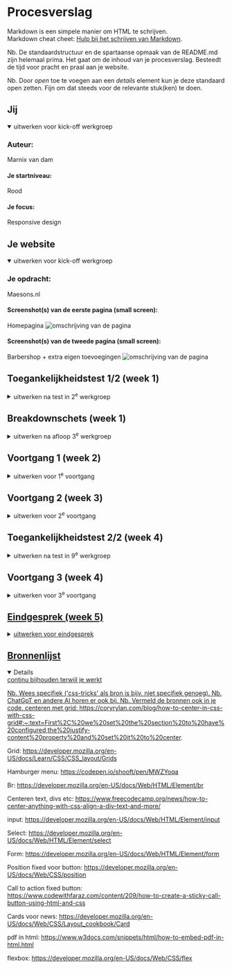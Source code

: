 # Procesverslag
Markdown is een simpele manier om HTML te schrijven.  
Markdown cheat cheet: [Hulp bij het schrijven van Markdown](https://github.com/adam-p/markdown-here/wiki/Markdown-Cheatsheet).

Nb. De standaardstructuur en de spartaanse opmaak van de README.md zijn helemaal prima. Het gaat om de inhoud van je procesverslag. Besteedt de tijd voor pracht en praal aan je website.

Nb. Door *open* toe te voegen aan een *details* element kun je deze standaard open zetten. Fijn om dat steeds voor de relevante stuk(ken) te doen.





## Jij

<details open>
  <summary>uitwerken voor kick-off werkgroep</summary>

  ### Auteur:
  Marnix van dam 

  #### Je startniveau:
  Rood

  #### Je focus:
  Responsive design 
</details>





## Je website

<details open>
  <summary>uitwerken voor kick-off werkgroep</summary>

  ### Je opdracht:
  Maesons.nl
  #### Screenshot(s) van de eerste pagina (small screen): 
  Homepagina
  <img src="readme-images/Breakdownmaesons.png" alt="omschrijving van de pagina">

  #### Screenshot(s) van de tweede pagina (small screen):
  Barbershop + extra eigen toevoegingen
  <img src="readme-images/maesonsstickybooknowbreakdown.png"  alt="omschrijving van de pagina">
 
</details>



## Toegankelijkheidstest 1/2 (week 1)
  
<details>
  <summary>uitwerken na test in 2<sup>e</sup> werkgroep</summary>
  ### Bevindingen
  Lijst met je bevindingen die in de test naar voren kwamen:
 - Geen title in de paginas. 
 - De screenreader loopt vast op bepaalde delen. 
 - Ontzettend veel divs en een paar warnings in de html.
 - vervelende booknow overlay die contstant in beeld is.
 - Nieuws artikelen moeilijk klikbaar
  <a href="readme-images/testone.pdf"> Hier is de pdf </a>
</details>



## Breakdownschets (week 1)

<details>
  <summary>uitwerken na afloop 3<sup>e</sup> werkgroep</summary>

  ### de hele pagina: 
  <img src="readme-images/Breakdownmaesons.png" alt="omschrijving van de pagina">
  ### dynamisch deel (bijv menu): 
  <img src="readme-images/maesonsstickybooknowbreakdown.png"  alt="omschrijving van de pagina">

</details>





## Voortgang 1 (week 2)

<details>
  <summary>uitwerken voor 1<sup>e</sup> voortgang</summary>

  ### Stand van zaken
  hier dit ging goed & dit was lastig (neem ook screenshots op van delen van je website en code)
Nav maken ging goed. Ik ga later beginnen aan de hamburger menu als ik hem responsive maak. Ik liep tegen een klein dingetje aan. <image src="readme-images/Inhetmiddenbuttons.png"> Ik kreeg de buttons niet in het midden. Eerst dacht ik dat de fout in me css zat maar dat was niet zo. Ik had mijn ul li a niet goed genest. <img src="readme-images/Inhetmiddenbuttonsfixcode.png"> Nu is het hierna de news artikelen maken en de footer. Daarna eens kijken hoe ik alles responsive ga maken

  ### Agenda voor meeting
  samen met je groepje opstellen

  | Mijn eigen vragen   | student 2          | student 3    | student 4        |
  | hoe hamburger menu  | ---                | ---          | ---              |
  | Grid toepassen?     | en dit             | en ik dit    | en dan ik dat    |
  | main volledig centreren?  | dit als er tijd is | nog een punt | dit wil ik zeker |
  | ...                 | ...                | ...          | ...              |


  ### Verslag van meeting
  hier na afloop snel de uitkomsten van de meeting vastleggen

  - punt 1
  - punt 2
  - nog een punt
  - ...

</details>





## Voortgang 2 (week 3)

<details>
  <summary>uitwerken voor 2<sup>e</sup> voortgang</summary>

  ### Stand van zaken
Alles gaat nogsteeds volgens planning. Ik ben al aardig een stuk opgeschoten ik heb nu de volledige web versie maken en ik moet nog de book a appointment toevoegen. Deze ga ik toevoegen zonder het bellen en whatsapp button omdat uit de test kwam dat die te klein zijn om te bereiken dus bellen kan via de footer. <image src="readme-images/tussenstand.png"> Ik ben begonnen met het responsive maken en bij dezelfde buttons als vorige week ging het mis ik kreeg ze niet in het midden. Wat bleek? De width stond niet op 100% dus dan gaat het ook niet met justify-content align-content. Klein foutje maar zeker een half uur mee bezig geweest. 


</details>





## Toegankelijkheidstest 2/2 (week 4)

<details>
  <summary>uitwerken na test in 9<sup>e</sup> werkgroep</summary>

  ### Bevindingen
  Lijst met je bevindingen die in de test naar voren kwamen (geef ook aan wat er verbeterd is):

</details>





## Voortgang 3 (week 4)

<details>
  <summary>uitwerken voor 3<sup>e</sup> voortgang</summary>

  ### Stand van zaken
Alles is erg goed gegaan vooralsnog! Ik ben gaan werken aan de responsiveness en het ging best lekker. Ik ben best lang zitten klooien met het hamburger menu want hij klapte niet goed uit. dat lag allemaal aan de translate. Ik wist niet dat je via translate dat kan aanpassen. Ik dacht dat het automatisch ging. Dat vervolgens aangepast en alle kleuren naar de huisstijl gemaakt. <a href="readme-images/fixvoormenu.png"> Zoals je ziet is alles goedgekomen. <img src="readme-images/bijnaklaar.png">  <img src=
"readme-images/booknowrotate.png"> <img src="readme-images/booknowstanding.png"> Na dit helemaal gefixt te hebben ben ik begonnen aan mijn 2e pagina. Was het eigenlijk niet van plan maar had er nog wel zin in. <img src="readme-images/maesonform.png">
  ### Agenda voor meeting
  samen met je groepje opstellen

  | student 1 
  | Hoe maak ik een sticky booknow??           | ---                | ---          | ---              |


  ### Verslag van meeting
  hier na afloop snel de uitkomsten van de meeting vastleggen

  - Met een position: fixed en een rotate
  - let op alles ik mis nog een goeie title. Sommige alts etc

</details>





## Eindgesprek (week 5)

<details>
  <summary>uitwerken voor eindgesprek</summary>

  ### Je uitkomst - karakteristiek screenshots:
  <img src="readme-images/dummy-plaatje.jpg" width="375px" alt="uitomst opdracht 1">


  ### Dit ging goed/Heb ik geleerd: 
  Korte omschrijving met plaatjes

  <img src="readme-images/dummy-plaatje.png" width="375px" alt="top">


  ### Dit was lastig/Is niet gelukt:
  Korte omschrijving met plaatjes

  <img src="readme-images/dummy-plaatje." width="375px" alt="bummer">
</details>





## Bronnenlijst

<details open>
  <summary>continu bijhouden terwijl je werkt</summary>

  Nb. Wees specifiek ('css-tricks' als bron is bijv. niet specifiek genoeg). 
  Nb. ChatGpT en andere AI horen er ook bij.
  Nb. Vermeld de bronnen ook in je code.
centeren met grid:
https://coryrylan.com/blog/how-to-center-in-css-with-css-grid#:~:text=First%2C%20we%20set%20the%20section%20to%20have%20configured,the%20justify-content%20property%20and%20set%20it%20to%20center.

Grid:
https://developer.mozilla.org/en-US/docs/Learn/CSS/CSS_layout/Grids

Hamburger menu:
https://codepen.io/shooft/pen/MWZYoqa

Br:
https://developer.mozilla.org/en-US/docs/Web/HTML/Element/br

Centeren text, divs etc:
https://www.freecodecamp.org/news/how-to-center-anything-with-css-align-a-div-text-and-more/

input:
https://developer.mozilla.org/en-US/docs/Web/HTML/Element/input

Select:
https://developer.mozilla.org/en-US/docs/Web/HTML/Element/select

Form:
https://developer.mozilla.org/en-US/docs/Web/HTML/Element/form

Position fixed voor button:
https://developer.mozilla.org/en-US/docs/Web/CSS/position

Call to action fixed button:
https://www.codewithfaraz.com/content/209/how-to-create-a-sticky-call-button-using-html-and-css

Cards voor news:
https://developer.mozilla.org/en-US/docs/Web/CSS/Layout_cookbook/Card

pdf in html:
https://www.w3docs.com/snippets/html/how-to-embed-pdf-in-html.html

flexbox:
https://developer.mozilla.org/en-US/docs/Web/CSS/flex
</details>
